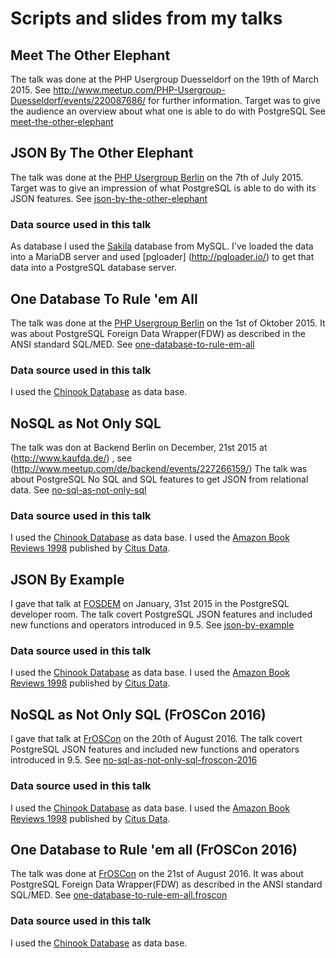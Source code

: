 # Scripts and slides from my talks

## Meet The Other Elephant
The talk was done at the PHP Usergroup Duesseldorf on the 19th of March 2015.
See http://www.meetup.com/PHP-Usergroup-Duesseldorf/events/220087686/ for further information.
Target was to give the audience an overview about what one is able to do with PostgreSQL
See [meet-the-other-elephant](https://github.com/sjstoelting/talks/tree/master/meet-the-other-elephant)

## JSON By The Other Elephant
The talk was done at the [PHP Usergroup Berlin](http://www.bephpug.de/2015/07/07/july.html) on the 7th of July 2015.
Target was to give an impression of what PostgreSQL is able to do with its JSON features.
See [json-by-the-other-elephant](https://github.com/sjstoelting/talks/tree/master/json-by-the-other-elephant)

### Data source used in this talk
As database I used the [Sakila](http://dev.mysql.com/doc/index-other.html) database from MySQL.
I've loaded the data into a MariaDB server and used [pgloader] (http://pgloader.io/) to get that data into a PostgreSQL database server.

## One Database To Rule 'em All
The talk was done at the [PHP Usergroup Berlin](http://www.bephpug.de/2015/09/01/september.html) on the 1st of Oktober 2015.
It was about PostgreSQL Foreign Data Wrapper(FDW) as described in the  ANSI standard SQL/MED.
See [one-database-to-rule-em-all](https://github.com/sjstoelting/talks/tree/master/one-database-to-rule-em-all)

### Data source used in this talk
I used the [Chinook Database](http://chinookdatabase.codeplex.com/) as data base.

## NoSQL as Not Only SQL
The talk was don at Backend Berlin on December, 21st 2015 at (http://www.kaufda.de/) , see (http://www.meetup.com/de/backend/events/227266159/)
The talk was about PostgreSQL No SQL and SQL features to get JSON from relational data.
See [no-sql-as-not-only-sql](https://github.com/sjstoelting/talks/tree/master/no-sql-as-not-only-sql)

### Data source used in this talk
I used the [Chinook Database](http://chinookdatabase.codeplex.com/) as data base.
I used the [Amazon Book Reviews 1998](http://examples.citusdata.com/customer_reviews_nested_1998.json.gz) published by [Citus Data](https://www.citusdata.com/).

## JSON By Example
I gave that talk at [FOSDEM](https://fosdem.org/2016/) on January, 31st 2015 in the PostgreSQL developer room.
The talk covert PostgreSQL JSON features and included new functions and operators introduced in 9.5.
See [json-by-example](https://github.com/sjstoelting/talks/tree/master/json-by-example)

### Data source used in this talk
I used the [Chinook Database](http://chinookdatabase.codeplex.com/) as data base.
I used the [Amazon Book Reviews 1998](http://examples.citusdata.com/customer_reviews_nested_1998.json.gz) published by [Citus Data](https://www.citusdata.com/).

## NoSQL as Not Only SQL (FrOSCon 2016)
I gave that talk at [FrOSCon](https://www.froscon.de/) on the 20th of August 2016.
The talk covert PostgreSQL JSON features and included new functions and operators introduced in 9.5.
See [no-sql-as-not-only-sql-froscon-2016](https://github.com/sjstoelting/talks/tree/master/no-sql-as-not-only-sql-froscon-2016)

### Data source used in this talk
I used the [Chinook Database](http://chinookdatabase.codeplex.com/) as data base.
I used the [Amazon Book Reviews 1998](http://examples.citusdata.com/customer_reviews_nested_1998.json.gz) published by [Citus Data](https://www.citusdata.com/).

## One Database to Rule 'em all (FrOSCon 2016)
The talk was done at [FrOSCon](https://www.froscon.de/) on the 21st of August 2016.
It was about PostgreSQL Foreign Data Wrapper(FDW) as described in the  ANSI standard SQL/MED.
See [one-database-to-rule-em-all.froscon](https://github.com/sjstoelting/talks/tree/master/one-database-to-rule-em-all.froscon)

### Data source used in this talk
I used the [Chinook Database](http://chinookdatabase.codeplex.com/) as data base.
